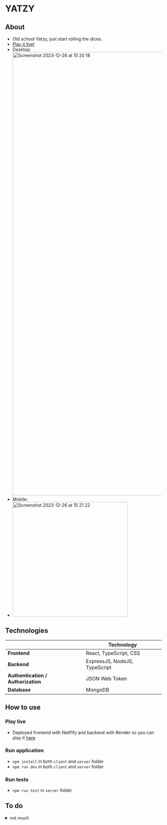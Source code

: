 # YATZY
## About
- Old school Yatzy, just start rolling the dices.
- <a href='https://658acfb630feee9ca8925b6d--dancing-mousse-cb6e47.netlify.app/' target='_blank'> Play it live!</a>
- Desktop:<img width="1428" alt="Screenshot 2023-12-26 at 15 20 18" src="https://github.com/reijjo/jazz/assets/95418273/c879e0b0-3b22-40d9-a006-04231503d839">
- Mobile:
- <img width="370" alt="Screenshot 2023-12-26 at 15 21 22" src="https://github.com/reijjo/jazz/assets/95418273/0f82edaf-393e-45e4-b325-fd117bb6f6da">

## Technologies
|              | Technology                 |
| ------------ | ------------------------- |
| **Frontend** | React, TypeScript, CSS |
| **Backend**  | ExpressJS, NodeJS, TypeScript     |
| **Authentication / Authorization** | JSON Web Token |
| **Database** | MongoDB |

## How to use
### Play live
  - Deployed frontend with Netlfify and backend with Render so you can play it <a href='https://658acfb630feee9ca8925b6d--dancing-mousse-cb6e47.netlify.app/' target='_blank'>here</a>
### Run application
  - `npm install` in both `client` and `server` folder
  - `npm run dev` in both `client` and `server` folder

### Run tests
  - `npm run test` in `server` folder
## To do
<details>
  <summary>
    not much
  </summary>
      - better main image
    - more tests
    - localstorage -> cookies
    - clean the code a bit
</details>

